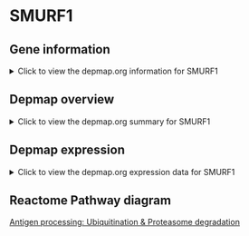 <h1>SMURF1</h1>

<h2>Gene information</h2>
<details>
  <summary>Click to view the depmap.org information for SMURF1</summary>
  <iframe src="https://depmap.org/portal/gene/SMURF1?tab=about" style="border:none;width:100%;height:800px"></iframe>
</details>

<h2>Depmap overview</h2>
<details>
  <summary>Click to view the depmap.org summary for SMURF1</summary>
  <iframe src="https://depmap.org/portal/gene/SMURF1?tab=overview" style="border:none;width:100%;height:800px"></iframe>
</details>

<h2>Depmap expression</h2>
<details>
  <summary>Click to view the depmap.org expression data for SMURF1</summary>
  <iframe src="https://depmap.org/portal/gene/SMURF1?tab=characterization" style="border:none;width:100%;height:800px"></iframe>
</details>



<h2>Reactome Pathway diagram</h2>
<a href="https://reactome.org/PathwayBrowser/#/R-HSA-983168" target="_BLANK">Antigen processing: Ubiquitination & Proteasome degradation</a>



